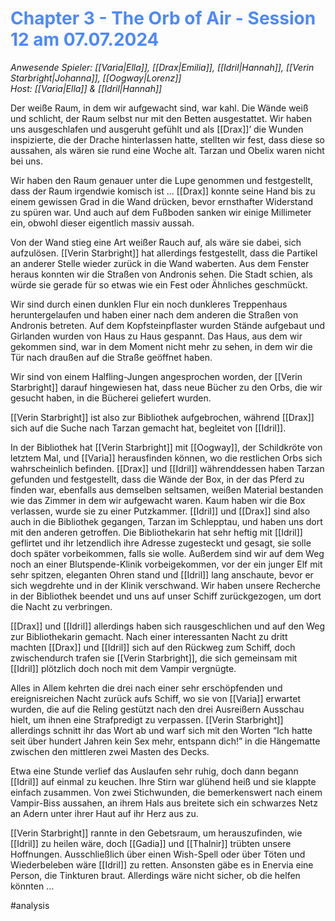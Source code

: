 # <font color = 4d88fd>Chapter 3 - The Orb of Air - Session 12 am 07.07.2024</font>
_Anwesende Spieler: [[Varia|Ella]], [[Drax|Emilia]], [[Idril|Hannah]], [[Verin Starbright|Johanna]], [[Oogway|Lorenz]]_  
_Host: [[Varia|Ella]] & [[Idril|Hannah]]_

Der weiße Raum, in dem wir aufgewacht sind, war kahl. Die Wände weiß und schlicht, der Raum selbst nur mit den Betten ausgestattet. Wir haben uns ausgeschlafen und ausgeruht gefühlt und als [[Drax]]’ die Wunden inspizierte, die der Drache hinterlassen hatte, stellten wir fest, dass diese so aussahen, als wären sie rund eine Woche alt. Tarzan und Obelix waren nicht bei uns.

Wir haben den Raum genauer unter die Lupe genommen und festgestellt, dass der Raum irgendwie komisch ist ... [[Drax]] konnte seine Hand bis zu einem gewissen Grad in die Wand drücken, bevor ernsthafter Widerstand zu spüren war. Und auch auf dem Fußboden sanken wir einige Millimeter ein, obwohl dieser eigentlich massiv aussah.

Von der Wand stieg eine Art weißer Rauch auf, als wäre sie dabei, sich aufzulösen. [[Verin Starbright]] hat allerdings festgestellt, dass die Partikel an anderer Stelle wieder zurück in die Wand waberten. Aus dem Fenster heraus konnten wir die Straßen von Andronis sehen. Die Stadt schien, als würde sie gerade für so etwas wie ein Fest oder Ähnliches geschmückt.

Wir sind durch einen dunklen Flur ein noch dunkleres Treppenhaus heruntergelaufen und haben einer nach dem anderen die Straßen von Andronis betreten. Auf dem Kopfsteinpflaster wurden Stände aufgebaut und Girlanden wurden von Haus zu Haus gespannt. Das Haus, aus dem wir gekommen sind, war in dem Moment nicht mehr zu sehen, in dem wir die Tür nach draußen auf die Straße geöffnet haben.

Wir sind von einem Halfling-Jungen angesprochen worden, der [[Verin Starbright]] darauf hingewiesen hat, dass neue Bücher zu den Orbs, die wir gesucht haben, in die Bücherei geliefert wurden.

[[Verin Starbright]] ist also zur Bibliothek aufgebrochen, während [[Drax]] sich auf die Suche nach Tarzan gemacht hat, begleitet von [[Idril]].

In der Bibliothek hat [[Verin Starbright]] mit [[Oogway]], der Schildkröte von letztem Mal, und [[Varia]] herausfinden können, wo die restlichen Orbs sich wahrscheinlich befinden. [[Drax]] und [[Idril]] währenddessen haben Tarzan gefunden und festgestellt, dass die Wände der Box, in der das Pferd zu finden war, ebenfalls aus demselben seltsamen, weißen Material bestanden wie das Zimmer in dem wir aufgewacht waren. Kaum haben wir die Box verlassen, wurde sie zu einer Putzkammer. [[Idril]] und [[Drax]] sind also auch in die Bibliothek gegangen, Tarzan im Schlepptau, und haben uns dort mit den anderen getroffen. Die Bibliothekarin hat sehr heftig mit [[Idril]] geflirtet und ihr letzendlich ihre Adresse zugesteckt und gesagt, sie solle doch später vorbeikommen, falls sie wolle. Außerdem sind wir auf dem Weg noch an einer Blutspende-Klinik vorbeigekommen, vor der ein junger Elf mit sehr spitzen, eleganten Ohren stand und [[Idril]] lang anschaute, bevor er sich wegdrehte und in der Klinik verschwand. Wir haben unsere Recherche in der Bibliothek beendet und uns auf unser Schiff zurückgezogen, um dort die Nacht zu verbringen.

[[Drax]] und [[Idril]] allerdings haben sich rausgeschlichen und auf den Weg zur Bibliothekarin gemacht. Nach einer interessanten Nacht zu dritt machten [[Drax]] und [[Idril]] sich auf den Rückweg zum Schiff, doch zwischendurch trafen sie [[Verin Starbright]], die sich gemeinsam mit [[Idril]] plötzlich doch noch mit dem Vampir vergnügte.

Alles in Allem kehrten die drei nach einer sehr erschöpfenden und ereignisreichen Nacht zurück aufs Schiff, wo sie von [[Varia]] erwartet wurden, die auf die Reling gestützt nach den drei Ausreißern Ausschau hielt, um ihnen eine Strafpredigt zu verpassen. [[Verin Starbright]] allerdings schnitt ihr das Wort ab und warf sich mit den Worten “Ich hatte seit über hundert Jahren kein Sex mehr, entspann dich!” in die Hängematte zwischen den mittleren zwei Masten des Decks.

Etwa eine Stunde verlief das Auslaufen sehr ruhig, doch dann begann [[Idril]] auf einmal zu keuchen. Ihre Stirn war glühend heiß und sie klappte einfach zusammen. Von zwei Stichwunden, die bemerkenswert nach einem Vampir-Biss aussahen, an ihrem Hals aus breitete sich ein schwarzes Netz an Adern unter ihrer Haut auf ihr Herz aus zu.

[[Verin Starbright]] rannte in den Gebetsraum, um herauszufinden, wie [[Idril]] zu heilen wäre, doch [[Gadia]] und [[Thalnir]] trübten unsere Hoffnungen. Ausschließlich über einen Wish-Spell oder über Töten und Wiederbeleben wäre [[Idril]] zu retten. Ansonsten gäbe es in Enervia eine Person, die Tinkturen braut. Allerdings wäre nicht sicher, ob die helfen könnten ...

#analysis